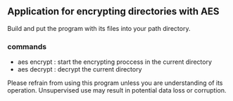 <h2>Application for encrypting directories with AES</h2> 
<p>Build and put the program with its files into your path directory.</p> 
<h3>commands</h3>
<ul>
  <li>aes encrypt : start the encrypting proccess in the current directory</li>
  <li>aes decrypt : decrypt the current directory</li>
</ul>



Please refrain from using this program unless you are understanding of its operation. Unsupervised use may result in potential data loss or corruption.
